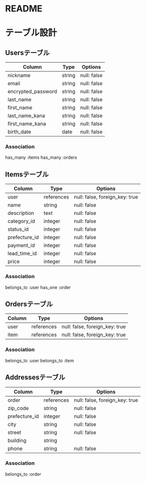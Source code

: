 # README

# テーブル設計

## Usersテーブル
| Column             | Type   | Options     |
| ------------------ | ------ | ----------- |
| nickname           | string | null: false |
| email              | string | null: false |
| encrypted_password | string | null: false |
| last_name          | string | null: false |
| first_name         | string | null: false |
| last_name_kana     | string | null: false |
| first_name_kana    | string | null: false |
| birth_date         | date   | null: false |

### Association
has_many :items
has_many :orders


## Itemsテーブル
| Column             | Type       | Options                        |
| ------------------ | ---------- | ------------------------------ |
| user               | references | null: false, foreign_key: true |
| name               | string     | null: false                    |
| description        | text       | null: false                    |
| category_id        | integer    | null: false                    |
| status_id          | integer    | null: false                    |
| prefecture_id      | integer    | null: false                    |
| payment_id         | integer    | null: false                    |
| lead_time_id       | integer    | null: false                    |
| price              | integer    | null: false                    |

### Association
belongs_to :user
has_one :order


## Ordersテーブル
| Column             | Type       | Options                        |
| ------------------ | ---------- | ------------------------------ |
| user               | references | null: false, foreign_key: true |
| item               | references | null: false, foreign_key: true |

### Association
belongs_to :user
belongs_to :item


## Addressesテーブル
| Column             | Type       | Options                        |
| ------------------ | ---------- | ------------------------------ |
| order              | references | null: false, foreign_key: true |
| zip_code           | string     | null: false                    |
| prefecture_id      | integer    | null: false                    |
| city               | string     | null: false                    |
| street             | string     | null: false                    |
| building           | string     |                                |
| phone              | string     | null: false                    |

### Association
belongs_to :order